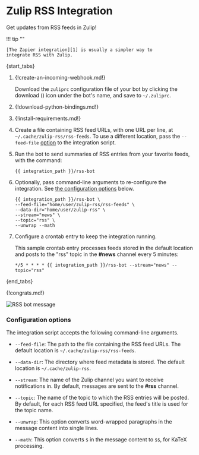 # Zulip RSS Integration

Get updates from RSS feeds in Zulip!

!!! tip ""

    [The Zapier integration][1] is usually a simpler way to
    integrate RSS with Zulip.

[1]: ./zapier

{start_tabs}

1.  {!create-an-incoming-webhook.md!}

    Download the `zuliprc` configuration file of your bot by clicking the
    download (<i class="fa fa-download"></i>) icon under the bot's name, and
    save to `~/.zuliprc`.

1.  {!download-python-bindings.md!}

1.  {!install-requirements.md!}

1.  Create a file containing RSS feed URLs, with one URL per line, at
    `~/.cache/zulip-rss/rss-feeds`. To use a different location, pass the
    `--feed-file` [option](#configuration-options) to the integration
    script.

1.  Run the bot to send summaries of RSS entries from your favorite feeds,
    with the command:

    `{{ integration_path }}/rss-bot`

1.  Optionally, pass command-line arguments to re-configure the integration.
    See [the configuration options](#configuration-options) below.

    ```
    {{ integration_path }}/rss-bot \
    --feed-file="home/user/zulip-rss/rss-feeds" \
    --data-dir="home/user/zulip-rss" \
    --stream="news" \
    --topic="rss" \
    --unwrap --math
    ```

1.  Configure a crontab entry to keep the integration running.

    This sample crontab entry processes feeds stored in the default
    location and posts to the "rss" topic in the **#news** channel every 5
    minutes:

    `*/5 * * * * {{ integration_path }}/rss-bot --stream="news" --topic="rss"`

{end_tabs}

{!congrats.md!}

![RSS bot message](/static/images/integrations/rss/001.png)

### Configuration options

The integration script accepts the following command-line arguments.

- `--feed-file`: The path to the file containing the RSS feed URLs. The
  default location is `~/.cache/zulip-rss/rss-feeds`.

- `--data-dir`: The directory where feed metadata is stored. The default
  location is `~/.cache/zulip-rss`.

- `--stream`: The name of the Zulip channel you want to receive
  notifications in. By default, messages are sent to the **#rss** channel.

- `--topic`: The name of the topic to which the RSS entries will be posted.
  By default, for each RSS feed URL specified, the feed's title is used for
  the topic name.

- `--unwrap`: This option converts word-wrapped paragraphs in the message
  content into single lines.

- `--math`: This option converts `$` in the message content to `$$`, for
  KaTeX processing.
